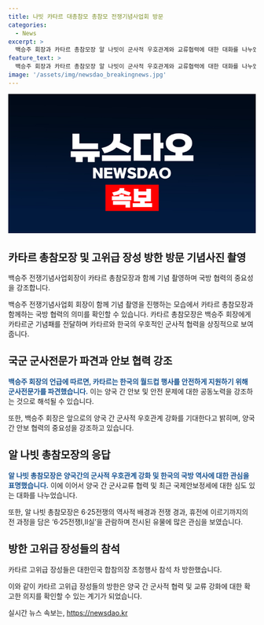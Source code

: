 ```yaml
---
title: 나빗 카타르 대총참모 총참모 전쟁기념사업회 방문
categories:
  - News
excerpt: >
  백승주 회장과 카타르 총참모장 알 나빗이 군사적 우호관계와 교류협력에 대한 대화를 나누었다. 백승주 회장은 카타르의 기여에 감사를 표하며 앞으로 더 강화된 관계를 기대한다고 전했고, 알 나빗 총참모장은 대한민국의 국방 역사에 관심을 표하며 6·25전쟁 관련 전시를 관람했다. 이에는 카타르 고위급 장성도 함께 참석하여 양국 간의 군사적 협력을 도모하고자 했다.
feature_text: >
  백승주 회장과 카타르 총참모장 알 나빗이 군사적 우호관계와 교류협력에 대한 대화를 나누었다. 백승주 회장은 카타르의 기여에 감사를 표하며 앞으로 더 강화된 관계를 기대한다고 전했고, 알 나빗 총참모장은 대한민국의 국방 역사에 관심을 표하며 6·25전쟁 관련 전시를 관람했다. 이에는 카타르 고위급 장성도 함께 참석하여 양국 간의 군사적 협력을 도모하고자 했다.
image: '/assets/img/newsdao_breakingnews.jpg'
---
```


<p><img src="/assets/img/newsdao_breakingnews.jpg" alt="pcversion 속보" /></p>

<h2 data-ke-size="size26">카타르 총참모장 및 고위급 장성 방한 방문 기념사진 촬영</h2>

<p>백승주 전쟁기념사업회장이 카타르 총참모장과 함께 기념 촬영하며 국방 협력의 중요성을 강조합니다.</p>

<p data-ke-size="size16">백승주 전쟁기념사업회 회장이 함께 기념 촬영을 진행하는 모습에서 카타르 총참모장과 함께하는 국방 협력의 의미를 확인할 수 있습니다. 카타르 총참모장은 백승주 회장에게 카타르군 기념패를 전달하며 카타르와 한국의 우호적인 군사적 협력을 상징적으로 보여줍니다.</p>

<h2 data-ke-size="size26">국군 군사전문가 파견과 안보 협력 강조</h2>

<p><b><span style="color: #1a5490;">백승주 회장의 언급에 따르면, 카타르는 한국의 월드컵 행사를 안전하게 지원하기 위해 군사전문가를 파견했습니다.</span></b> 이는 양국 간 안보 및 안전 문제에 대한 공동노력을 강조하는 것으로 해석될 수 있습니다.</p>

<p data-ke-size="size16">또한, 백승주 회장은 앞으로의 양국 간 군사적 우호관계 강화를 기대한다고 밝히며, 양국 간 안보 협력의 중요성을 강조하고 있습니다.</p>

<h2 data-ke-size="size26">알 나빗 총참모장의 응답</h2>

<p><b><span style="color: #1a5490;">알 나빗 총참모장은 양국간의 군사적 우호관계 강화 및 한국의 국방 역사에 대한 관심을 표명했습니다.</span></b> 이에 이어서 양국 간 군사교류 협력 및 최근 국제안보정세에 대한 심도 있는 대화를 나누었습니다.</p>

<p data-ke-size="size16">또한, 알 나빗 총참모장은 6·25전쟁의 역사적 배경과 전쟁 경과, 휴전에 이르기까지의 전 과정을 담은 ‘6·25전쟁Ⅰ,Ⅱ실’을 관람하며 전시된 유물에 많은 관심을 보였습니다.</p>

<h2 data-ke-size="size26">방한 고위급 장성들의 참석</h2>

<p>카타르 고위급 장성들은 대한민국 합참의장 초청행사 참석 차 방한했습니다.</p>

<p data-ke-size="size16">이와 같이 카타르 고위급 장성들의 방한은 양국 간 군사적 협력 및 교류 강화에 대한 확고한 의지를 확인할 수 있는 계기가 되었습니다.</p>
실시간 뉴스 속보는, <a href="https://newsdao.kr" rel="dofollow">https://newsdao.kr</a>


